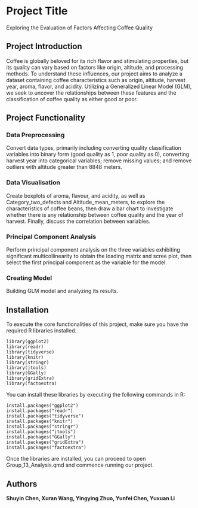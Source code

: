 # Project Title

Exploring the Evaluation of Factors Affecting Coffee Quality

## Project Introduction

Coffee is globally beloved for its rich flavor and stimulating properties, but its quality can vary based on factors like origin, altitude, and processing methods. To understand these influences, our project aims to analyze a dataset containing coffee characteristics such as origin, altitude, harvest year, aroma, flavor, and acidity. Utilizing a Generalized Linear Model (GLM), we seek to uncover the relationships between these features and the classification of coffee quality as either good or poor.

## Project Functionality

### Data Preprocessing

Convert data types, primarily including converting quality classification variables into binary form (good quality as 1, poor quality as 0), converting harvest year into categorical variables; remove missing values; and remove outliers with altitude greater than 8848 meters.

### Data Visualisation

Create boxplots of aroma, flavour, and acidity, as well as Category_two_defects and Altitude_mean_meters, to explore the characteristics of coffee beans, then draw a bar chart to investigate whether there is any relationship between coffee quality and the year of harvest. Finally, discuss the correlation between variables.

### Principal Component Analysis

Perform principal component analysis on the three variables exhibiting significant multicollinearity to obtain the loading matrix and scree plot, then select the first principal component as the variable for the model.

### Creating Model

Building GLM model and analyzing its results.

## Installation

To execute the core functionalities of this project, make sure you have the required R libraries installed.

```{r}
library(ggplot2)
library(readr)
library(tidyverse)
library(knitr)
library(stringr)
library(jtools)
library(GGally)
library(gridExtra)
library(factoextra)
```

You can install these libraries by executing the following commands in R:

```{r}
install.packages("ggplot2")
install.packages("readr")
install.packages("tidyverse")
install.packages("knitr")
install.packages("stringr")
install.packages("jtools")
install.packages("GGally")
install.packages("gridExtra")
install.packages("factoextra")

```

Once the libraries are installed, you can proceed to open Group_13_Analysis.qmd and commence running our project.

## Authors

**Shuyin Chen, Xuran Wang, Yingying Zhuo, Yunfei Chen, Yuxuan Li**
